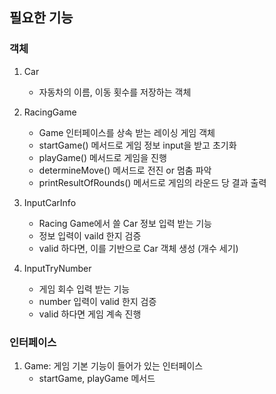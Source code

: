 ## 필요한 기능

### 객체
1. Car 
   - 자동차의 이름, 이동 횟수를 저장하는 객체


2. RacingGame
   - Game 인터페이스를 상속 받는 레이싱 게임 객체
   - startGame() 메서드로 게임 정보 input을 받고 초기화
   - playGame() 메서드로 게임을 진행
   - determineMove() 메서드로 전진 or 멈춤 파악
   - printResultOfRounds() 메서드로 게임의 라운드 당 결과 출력

   
3. InputCarInfo
   - Racing Game에서 쓸 Car 정보 입력 받는 기능
   - 정보 입력이 vaild 한지 검증
   - valid 하다면, 이를 기반으로 Car 객체 생성 (개수 세기)


4. InputTryNumber
   - 게임 회수 입력 받는 기능
   - number 입력이 valid 한지 검증
   - valid 하다면 게임 계속 진행



### 인터페이스
1. Game: 게임 기본 기능이 들어가 있는 인터페이스
   - startGame, playGame 메서드
